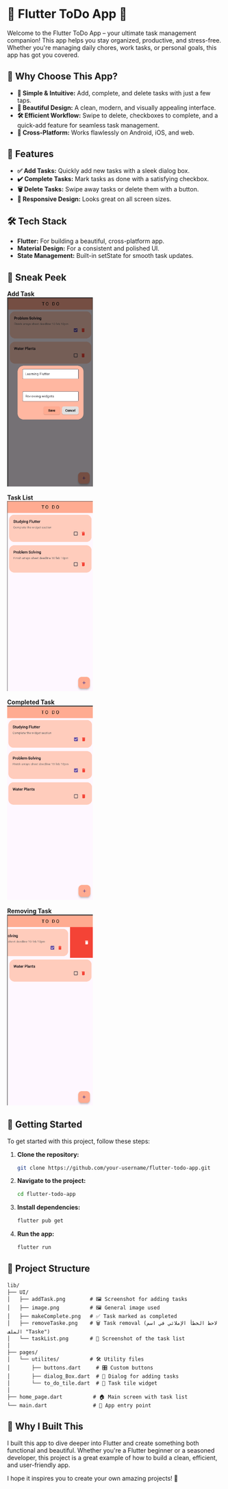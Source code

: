 # 🌟 Flutter ToDo App 🌟

Welcome to the Flutter ToDo App – your ultimate task management companion! This app helps you stay organized, productive, and stress-free. Whether you're managing daily chores, work tasks, or personal goals, this app has got you covered.

## 🚀 Why Choose This App?

- **🎯 Simple & Intuitive:** Add, complete, and delete tasks with just a few taps.
- **🎨 Beautiful Design:** A clean, modern, and visually appealing interface.
- **🛠️ Efficient Workflow:** Swipe to delete, checkboxes to complete, and a quick-add feature for seamless task management.
- **📱 Cross-Platform:** Works flawlessly on Android, iOS, and web.

## 🚀 Features

- **✅ Add Tasks:** Quickly add new tasks with a sleek dialog box.
- **✔️ Complete Tasks:** Mark tasks as done with a satisfying checkbox.
- **🗑️ Delete Tasks:** Swipe away tasks or delete them with a button.
- **🎨 Responsive Design:** Looks great on all screen sizes.

## 🛠️ Tech Stack

- **Flutter:** For building a beautiful, cross-platform app.
- **Material Design:** For a consistent and polished UI.
- **State Management:** Built-in setState for smooth task updates.

## 📂 Sneak Peek

<p><strong>Add Task</strong><br>
<img src="lib/UI/image.png" alt="Add Task" width="200"></p>

<p><strong>Task List</strong><br>
<img src="lib/UI/TasksList.png" alt="Task List" width="200"></p>

<p><strong>Completed Task</strong><br>
<img src="lib/UI/MarkAsDone.png" alt="Completed Task" width="200"></p>

<p><strong>Removing Task</strong><br>
<img src="lib/UI/DeleteTask.png" alt="Removing Task" width="200"></p>


## 🚀 Getting Started

To get started with this project, follow these steps:

1. **Clone the repository:**
   ```bash
   git clone https://github.com/your-username/flutter-todo-app.git
   ```

2. **Navigate to the project:**
   ```bash
   cd flutter-todo-app
   ```

3. **Install dependencies:**
   ```bash
   flutter pub get
   ```

4. **Run the app:**
   ```bash
   flutter run
   ```

## 📂 Project Structure

```
lib/  
├── UI/  
│   ├── addTask.png        # 🖼️ Screenshot for adding tasks  
│   ├── image.png          # 🖼️ General image used  
│   ├── makeComplete.png   # ✅ Task marked as completed  
│   ├── removeTaske.png    # 🗑️ Task removal (لاحظ الخطأ الإملائي في اسم الملف "Taske")  
│   └── taskList.png       # 📃 Screenshot of the task list  
│  
├── pages/  
│   └── utilites/          # 🛠️ Utility files  
│       ├── buttons.dart     # 🎛️ Custom buttons  
│       ├── dialog_Box.dart  # 💬 Dialog for adding tasks  
│       └── to_do_tile.dart  # 📝 Task tile widget  
│  
├── home_page.dart          # 🏠 Main screen with task list  
└── main.dart               # 🚀 App entry point  

```

## 🚀 Why I Built This

I built this app to dive deeper into Flutter and create something both functional and beautiful. Whether you're a Flutter beginner or a seasoned developer, this project is a great example of how to build a clean, efficient, and user-friendly app.

I hope it inspires you to create your own amazing projects! 🌟
